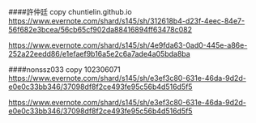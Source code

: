 ####許仲廷 copy chuntielin.github.io
https://www.evernote.com/shard/s145/sh/312618b4-d23f-4eec-84e7-56f682e3bcea/56cb65cf902da88416894ff63478c082

https://www.evernote.com/shard/s145/sh/4e9fda63-0ad0-445e-a86e-252a22eedd86/e1efaef9b16a5e2c6a7ade4a05bda8ba


####nonssz033 copy 102306071
https://www.evernote.com/shard/s145/sh/e3ef3c80-631e-46da-9d2d-e0e0c33bb346/37098df8f2ce493fe95c56b4d516d5f5

https://www.evernote.com/shard/s145/sh/e3ef3c80-631e-46da-9d2d-e0e0c33bb346/37098df8f2ce493fe95c56b4d516d5f5
